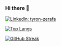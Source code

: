 ### Hi there 👋

[![Linkedin: tyron-zerafa](https://img.shields.io/badge/-tyronzerafa-blue?style=flat-square&logo=Linkedin&logoColor=white&link=https://www.linkedin.com/in/tyron-zerafa)](https://www.linkedin.com/in/tyron-zerafa)

[![Top Langs](https://github-readme-stats.vercel.app/api/top-langs/?username=tyronzerafa)](https://github.com/anuraghazra/github-readme-stats)

<!-- https://github-readme-streak-stats.herokuapp.com/demo/ -->
[![GitHub Streak](https://github-readme-streak-stats.herokuapp.com?user=tyronzerafa)](https://git.io/streak-stats)

<!--
**tyronzerafa/tyronzerafa** is a ✨ _special_ ✨ repository because its `README.md` (this file) appears on your GitHub profile.

Here are some ideas to get you started:

- 🔭 I’m currently working on ...
- 🌱 I’m currently learning ...
- 👯 I’m looking to collaborate on ...
- 🤔 I’m looking for help with ...
- 💬 Ask me about ...
- 📫 How to reach me: ...
- 😄 Pronouns: ...
- ⚡ Fun fact: ...
-->
